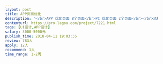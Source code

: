 ```yaml
---                
layout: post       
title: APP页面优化           
description: '</br>APP 优化页面 8个页面</br>PC 优化页面 2个页面</br></br>承接人需提供完整多套方案供选择， 防止后续连续变更造成误期误工</br>'     
contenturl: https://pro.lagou.com/project/7221.html      
tags: [UI设计,APP设计]            
salary: 3000-5000元          
publish_time: 2018-04-11 19:03:36         
review: 783人                   
apply: 12人                   
recommend: 1人                   
time_range: 1-2周              
---                 
```

